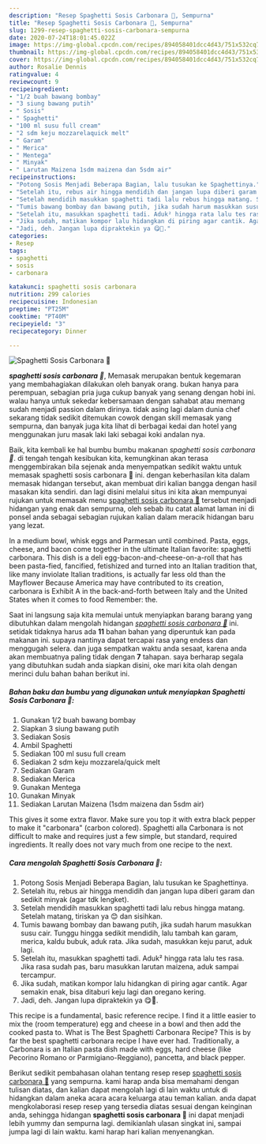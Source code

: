 ```yaml
---
description: "Resep Spaghetti Sosis Carbonara 🍝, Sempurna"
title: "Resep Spaghetti Sosis Carbonara 🍝, Sempurna"
slug: 1299-resep-spaghetti-sosis-carbonara-sempurna
date: 2020-07-24T18:01:45.022Z
image: https://img-global.cpcdn.com/recipes/894058401dcc4d43/751x532cq70/spaghetti-sosis-carbonara-🍝-foto-resep-utama.jpg
thumbnail: https://img-global.cpcdn.com/recipes/894058401dcc4d43/751x532cq70/spaghetti-sosis-carbonara-🍝-foto-resep-utama.jpg
cover: https://img-global.cpcdn.com/recipes/894058401dcc4d43/751x532cq70/spaghetti-sosis-carbonara-🍝-foto-resep-utama.jpg
author: Rosalie Dennis
ratingvalue: 4
reviewcount: 9
recipeingredient:
- "1/2 buah bawang bombay"
- "3 siung bawang putih"
- " Sosis"
- " Spaghetti"
- "100 ml susu full cream"
- "2 sdm keju mozzarelaquick melt"
- " Garam"
- " Merica"
- " Mentega"
- " Minyak"
- " Larutan Maizena 1sdm maizena dan 5sdm air"
recipeinstructions:
- "Potong Sosis Menjadi Beberapa Bagian, lalu tusukan ke Spaghettinya."
- "Setelah itu, rebus air hingga mendidih dan jangan lupa diberi garam dan sedikit minyak (agar tdk lengket)."
- "Setelah mendidih masukkan spaghetti tadi lalu rebus hingga matang. Setelah matang, tiriskan ya 😊 dan sisihkan."
- "Tumis bawang bombay dan bawang putih, jika sudah harum masukkan susu cair. Tunggu hingga sedikit mendidih, lalu tambah kan garam, merica, kaldu bubuk, aduk rata. Jika sudah, masukkan keju parut, aduk lagi."
- "Setelah itu, masukkan spaghetti tadi. Aduk² hingga rata lalu tes rasa. Jika rasa sudah pas, baru masukkan larutan maizena, aduk sampai tercampur."
- "Jika sudah, matikan kompor lalu hidangkan di piring agar cantik. Agar semakin enak, bisa ditaburi keju lagi dan oregano kering."
- "Jadi, deh. Jangan lupa dipraktekin ya 😋🍝."
categories:
- Resep
tags:
- spaghetti
- sosis
- carbonara

katakunci: spaghetti sosis carbonara 
nutrition: 299 calories
recipecuisine: Indonesian
preptime: "PT25M"
cooktime: "PT40M"
recipeyield: "3"
recipecategory: Dinner

---
```



![Spaghetti Sosis Carbonara 🍝](https://img-global.cpcdn.com/recipes/894058401dcc4d43/751x532cq70/spaghetti-sosis-carbonara-🍝-foto-resep-utama.jpg)

<b><i>spaghetti sosis carbonara 🍝</i></b>, Memasak merupakan bentuk kegemaran yang membahagiakan dilakukan oleh banyak orang. bukan hanya para perempuan, sebagian pria juga cukup banyak yang senang dengan hobi ini. walau hanya untuk sekedar kebersamaan dengan sahabat atau memang sudah menjadi passion dalam dirinya. tidak asing lagi dalam dunia chef sekarang tidak sedikit ditemukan cowok dengan skill memasak yang sempurna, dan banyak juga kita lihat di berbagai kedai dan hotel yang menggunakan juru masak laki laki sebagai koki andalan nya.

Baik, kita kembali ke hal bumbu bumbu makanan <i>spaghetti sosis carbonara 🍝</i>. di tengah tengah kesibukan kita, kemungkinan akan terasa menggembirakan bila sejenak anda menyempatkan sedikit waktu untuk memasak spaghetti sosis carbonara 🍝 ini. dengan keberhasilan kita dalam memasak hidangan tersebut, akan membuat diri kalian bangga dengan hasil masakan kita sendiri. dan lagi disini melalui situs ini kita akan mempunyai rujukan untuk memasak menu <u>spaghetti sosis carbonara 🍝</u> tersebut menjadi hidangan yang enak dan sempurna, oleh sebab itu catat alamat laman ini di ponsel anda sebagai sebagian rujukan kalian dalam meracik hidangan baru yang lezat.

In a medium bowl, whisk eggs and Parmesan until combined. Pasta, eggs, cheese, and bacon come together in the ultimate Italian favorite: spaghetti carbonara. This dish is a deli egg-bacon-and-cheese-on-a-roll that has been pasta-fied, fancified, fetishized and turned into an Italian tradition that, like many inviolate Italian traditions, is actually far less old than the Mayflower Because America may have contributed to its creation, carbonara is Exhibit A in the back-and-forth between Italy and the United States when it comes to food Remember: the.


Saat ini langsung saja kita memulai untuk menyiapkan barang barang yang dibutuhkan dalam mengolah hidangan <u><i>spaghetti sosis carbonara 🍝</i></u> ini. setidak tidaknya harus ada <b>11</b> bahan bahan yang diperuntuk kan pada makanan ini. supaya nantinya dapat tercapai rasa yang endess dan menggugah selera. dan juga sempatkan waktu anda sesaat, karena anda akan membuatnya paling tidak dengan <b>7</b> tahapan. saya berharap segala yang dibutuhkan sudah anda siapkan disini, oke mari kita olah dengan merinci dulu bahan bahan berikut ini.

<!--inarticleads1-->

##### Bahan baku dan bumbu yang digunakan untuk menyiapkan Spaghetti Sosis Carbonara 🍝:

1. Gunakan 1/2 buah bawang bombay
1. Siapkan 3 siung bawang putih
1. Sediakan  Sosis
1. Ambil  Spaghetti
1. Sediakan 100 ml susu full cream
1. Sediakan 2 sdm keju mozzarela/quick melt
1. Sediakan  Garam
1. Sediakan  Merica
1. Gunakan  Mentega
1. Gunakan  Minyak
1. Sediakan  Larutan Maizena (1sdm maizena dan 5sdm air)


This gives it some extra flavor. Make sure you top it with extra black pepper to make it &#34;carbonara&#34; (carbon colored). Spaghetti alla Carbonara is not difficult to make and requires just a few simple, but standard, required ingredients. It really does not vary much from one recipe to the next. 

<!--inarticleads2-->

##### Cara mengolah Spaghetti Sosis Carbonara 🍝:

1. Potong Sosis Menjadi Beberapa Bagian, lalu tusukan ke Spaghettinya.
1. Setelah itu, rebus air hingga mendidih dan jangan lupa diberi garam dan sedikit minyak (agar tdk lengket).
1. Setelah mendidih masukkan spaghetti tadi lalu rebus hingga matang. Setelah matang, tiriskan ya 😊 dan sisihkan.
1. Tumis bawang bombay dan bawang putih, jika sudah harum masukkan susu cair. Tunggu hingga sedikit mendidih, lalu tambah kan garam, merica, kaldu bubuk, aduk rata. Jika sudah, masukkan keju parut, aduk lagi.
1. Setelah itu, masukkan spaghetti tadi. Aduk² hingga rata lalu tes rasa. Jika rasa sudah pas, baru masukkan larutan maizena, aduk sampai tercampur.
1. Jika sudah, matikan kompor lalu hidangkan di piring agar cantik. Agar semakin enak, bisa ditaburi keju lagi dan oregano kering.
1. Jadi, deh. Jangan lupa dipraktekin ya 😋🍝.


This recipe is a fundamental, basic reference recipe. I find it a little easier to mix the (room temperature) egg and cheese in a bowl and then add the cooked pasta to. What is The Best Spaghetti Carbonara Recipe? This is by far the best spaghetti carbonara recipe I have ever had. Traditionally, a Carbonara is an Italian pasta dish made with eggs, hard cheese (like Pecorino Romano or Parmigiano-Reggiano), pancetta, and black pepper. 

Berikut sedikit pembahasan olahan tentang resep resep <u>spaghetti sosis carbonara 🍝</u> yang sempurna. kami harap anda bisa memahami dengan tulisan diatas, dan kalian dapat mengolah lagi di lain waktu untuk di hidangkan dalam aneka acara acara keluarga atau teman kalian. anda dapat mengkolaborasi resep resep yang tersedia diatas sesuai dengan keinginan anda, sehingga hidangan <b>spaghetti sosis carbonara 🍝</b> ini dapat menjadi lebih yummy dan sempurna lagi. demikianlah ulasan singkat ini, sampai jumpa lagi di lain waktu. kami harap hari kalian menyenangkan.
